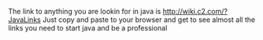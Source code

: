 The link to anything you are lookin for in java is
 http://wiki.c2.com/?JavaLinks
Just copy and paste to your browser and get to see almost all the links you need to start java and be a professional
